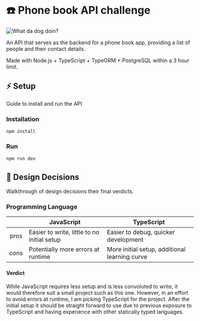 # ☎️ Phone book API challenge

![What da dog doin?](https://media2.giphy.com/media/dtBi0s3hndz7q/giphy.gif?cid=ecf05e47khqam300sl443oxsenu1fxk3z8p6tpo73ugn0myt&rid=giphy.gif&ct=g)

An API that serves as the backend for a phone book app, providing a list of people and their contact details.

Made with Node.js + TypeScript + TypeORM + PostgreSQL within a 3 hour limit.

## ⚡️ Setup

Guide to install and run the API

### Installation

`npm install`

### Run

`npm run dev`

## 🧠 Design Decisions

Walkthrough of design decisions their final verdicts.

### Programming Language

|   | JavaScript  | TypeScript  |
| :------------: | ------------ | ------------ |
| pros      |  Easier to write, little to no initial setup  | Easier to debug, quicker development  |
|  cons |   Potentially more errors at runtime   |  More initial setup, additional learning curve |

#### Verdict

While JavaScript requires less setup and is less convoluted to write, it would therefore suit a small project such as this one. However, in an effort to avoid errors at runtime, I am picking TypeScript for the project. After the initial setup it should be straight forward to use due to previous exposure to TypeScript and having experience with other statically typed languages.